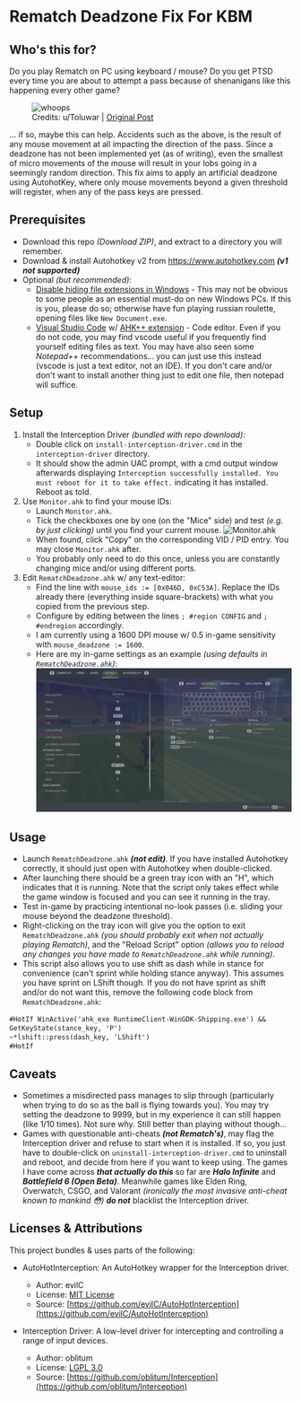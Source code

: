 # Rematch Deadzone Fix For KBM

## Who's this for?
Do you play Rematch on PC using keyboard / mouse? Do you get PTSD every time you are about to attempt a pass because of shenanigans like this happening every other game?

<figure>
  <img alt="whoops" src="https://i.ibb.co/27MLS7vp/1lee6b5.gif" />
  <figcaption>Credits: u/Toluwar | <a href="https://www.reddit.com/r/Rematch/comments/1lee6b5/my_3rd_goal_also_how_do_i_pass_correctly_on_mouse/">Original Post</a></figcaption>
</figure>

... if so, maybe this can help. Accidents such as the above, is the result of any mouse movement at all impacting the direction of the pass. Since a deadzone has not been implemented yet (as of writing), even the smallest of micro movements of the mouse will result in your lobs going in a seemingly random direction. This fix aims to apply an artificial deadzone using AutohotKey, where only mouse movements beyond a given threshold will register, when any of the pass keys are pressed.


## Prerequisites
- Download this repo *(Download ZIP)*, and extract to a directory you will remember.
- Download & install Autohotkey v2 from https://www.autohotkey.com ***(v1 not supported)***
- Optional *(but recommended)*:
    - [Disable hiding file extensions in Windows](https://www.autodesk.com/support/technical/article/caas/sfdcarticles/sfdcarticles/How-to-enable-hidden-file-extensions-in-Windows.html) - This may not be obvious to some people as an essential must-do on new Windows PCs. If this is you, please do so; otherwise have fun playing russian roulette, opening files like `New Document.exe`.
    - [Visual Studio Code](https://code.visualstudio.com/) w/ [AHK++ extension](https://marketplace.visualstudio.com/items?itemName=mark-wiemer.vscode-autohotkey-plus-plus) - Code editor. Even if you do not code, you may find vscode useful if you frequently find yourself editing files as text. You may have also seen some *Notepad++* recommendations... you can just use this instead (vscode is just a text editor, not an IDE). If you don't care and/or don't want to install another thing just to edit one file, then notepad will suffice.


## Setup
1. Install the Interception Driver *(bundled with repo download)*:
    - Double click on `install-interception-driver.cmd` in the `interception-driver` directory.
    - It should show the admin UAC prompt, with a cmd output window afterwards displaying `Interception successfully installed. You must reboot for it to take effect.` indicating it has installed. Reboot as told.
2. Use `Monitor.ahk` to find your mouse IDs:
    - Launch `Monitor.ahk`.
    - Tick the checkboxes one by one (on the "Mice" side) and test *(e.g. by just clicking)* until you find your current mouse. ![Monitor.ahk](https://github.com/evilC/AutoHotInterception/blob/master/Monitor.png?raw=true)
    - When found, click "Copy" on the corresponding VID / PID entry. You may close `Monitor.ahk` after.
    - You probably only need to do this once, unless you are constantly changing mice and/or using different ports.
3. Edit `RematchDeadzone.ahk` w/ any text-editor:
    - Find the line with `mouse_ids := [0x046D, 0xC53A]`. Replace the IDs already there (everything inside square-brackets) with what you copied from the previous step.
    - Configure by editing between the lines `; #region CONFIG` and `; #endregion` accordingly.
    - I am currently using a 1600 DPI mouse w/ 0.5 in-game sensitivity with `mouse_deadzone := 1600`.
    - Here are my in-game settings as an example *(using defaults in `RematchDeadzone.ahk`)*: ![Monitor.ahk](./rematch-settings.webp)


## Usage
- Launch `RematchDeadzone.ahk` ***(not edit)***. If you have installed Autohotkey correctly, it should just open with Autohotkey when double-clicked.
- After launching there should be a green tray icon with an "H", which indicates that it is running. Note that the script only takes effect while the game window is focused and you can see it running in the tray.
- Test in-game by practicing intentional no-look passes (i.e. sliding your mouse beyond the deadzone threshold).
- Right-clicking on the tray icon will give you the option to exit `RematchDeadzone.ahk` *(you should probably exit when not actually playing Rematch)*, and the "Reload Script" option *(allows you to reload any changes you have made to `RematchDeadzone.ahk` while running)*.
- This script also allows you to use shift as dash while in stance for convenience (can't sprint while holding stance anyway). This assumes you have sprint on LShift though. If you do not have sprint as shift and/or do not want this, remove the following code block from `RematchDeadzone.ahk`:
```Autohotkey
#HotIf WinActive('ahk_exe RuntimeClient-WinGDK-Shipping.exe') && GetKeyState(stance_key, 'P')
~*lshift::press(dash_key, 'LShift')
#HotIf
```


## Caveats
- Sometimes a misdirected pass manages to slip through (particularly when trying to do so as the ball is flying towards you). You may try setting the deadzone to 9999, but in my experience it can still happen (like 1/10 times). Not sure why. Still better than playing without though...
- Games with questionable anti-cheats ***(not Rematch's)***, may flag the Interception driver and refuse to start when it is installed. If so, you just have to double-click on `uninstall-interception-driver.cmd` to uninstall and reboot, and decide from here if you want to keep using. The games I have come across ***that actually do this*** so far are ***Halo Infinite*** and ***Battlefield 6 (Open Beta)***. Meanwhile games like Elden Ring, Overwatch, CSGO, and Valorant *(ironically the most invasive anti-cheat known to mankind 😳)* ***do not*** blacklist the Interception driver.


## Licenses & Attributions
This project bundles & uses parts of the following:
- AutoHotInterception: An AutoHotkey wrapper for the Interception driver.
    - Author: evilC
    - License: [MIT License](https://github.com/evilC/AutoHotInterception/blob/master/LICENSE)
    - Source: [https://github.com/evilC/AutoHotInterception](https://github.com/evilC/AutoHotInterception)

- Interception Driver: A low-level driver for intercepting and controlling a range of input devices.
    - Author: oblitum
    - License: [LGPL 3.0](https://github.com/oblitum/Interception/blob/master/licenses/non-commercial-usage/LGPL%203.0.txt)
    - Source: [https://github.com/oblitum/Interception](https://github.com/oblitum/Interception)

